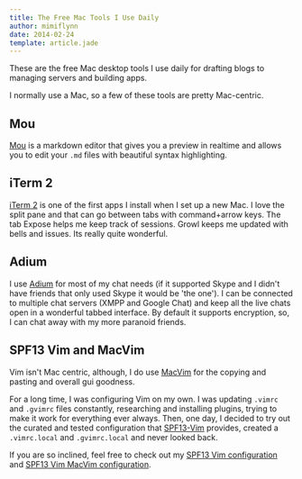 ```yaml
---
title: The Free Mac Tools I Use Daily
author: mimiflynn
date: 2014-02-24
template: article.jade
---
```


These are the free Mac desktop tools I use daily for drafting blogs to managing servers and building apps. 

<span class="more"></span>

I normally use a Mac, so a few of these tools are pretty Mac-centric.

## Mou

[Mou](http://mouapp.com/) is a markdown editor that gives you a preview in realtime and allows you to edit your `.md` files with beautiful syntax highlighting.

## iTerm 2

[iTerm 2](http://www.iterm2.com/) is one of the first apps I install when I set up a new Mac. I love the split pane and that can go between tabs with command+arrow keys. The tab Expose helps me keep track of sessions. Growl keeps me updated with bells and issues. Its really quite wonderful.

## Adium

I use [Adium](http://adium.im) for most of my chat needs (if it supported Skype and I didn't have friends that only used Skype it would be 'the one'). I can be connected to multiple chat servers (XMPP and Google Chat) and keep all the live chats open in a wonderful tabbed interface. By default it supports encryption, so, I can chat away with my more paranoid friends.

## SPF13 Vim and MacVim

Vim isn't Mac centric, although, I do use [MacVim](https://code.google.com/p/macvim/) for the copying and pasting and overall gui goodness.

For a long time, I was configuring Vim on my own. I was updating `.vimrc` and `.gvimrc` files constantly, researching and installing plugins, trying to make it work for everything ever always. Then, one day, I decided to try out the curated and tested configuration that [SPF13-Vim](http://vim.spf13.com/) provides, created a `.vimrc.local` and `.gvimrc.local` and never looked back.

If you are so inclined, feel free to check out my [SPF13 Vim configuration](https://gist.github.com/mimiflynn/9144157#file-vimrc-local) and [SPF13 Vim MacVim configuration](https://gist.github.com/mimiflynn/9144157#file-gvimrc-local).


